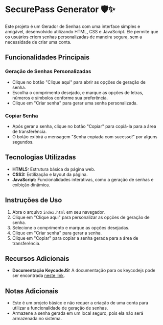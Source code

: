 # SecurePass Generator 🛡️✨

Este projeto é um Gerador de Senhas com uma interface simples e amigável, desenvolvido utilizando HTML, CSS e JavaScript. Ele permite que os usuários criem senhas personalizadas de maneira segura, sem a necessidade de criar uma conta.

## Funcionalidades Principais

### Geração de Senhas Personalizadas
- Clique no botão "Clique aqui" para abrir as opções de geração de senha.
- Escolha o comprimento desejado, e marque as opções de letras, números e símbolos conforme sua preferência.
- Clique em "Criar senha" para gerar uma senha personalizada.

### Copiar Senha
- Após gerar a senha, clique no botão "Copiar" para copiá-la para a área de transferência.
- O botão exibirá a mensagem "Senha copiada com sucesso!" por alguns segundos.

## Tecnologias Utilizadas

- **HTML5:** Estrutura básica da página web.
- **CSS3:** Estilização e layout da página.
- **JavaScript:** Funcionalidades interativas, como a geração de senhas e exibição dinâmica.

## Instruções de Uso

1. Abra o arquivo `index.html` em seu navegador.
2. Clique em "Clique aqui" para personalizar as opções de geração de senha.
3. Selecione o comprimento e marque as opções desejadas.
4. Clique em "Criar senha" para gerar a senha.
5. Clique em "Copiar" para copiar a senha gerada para a área de transferência.

## Recursos Adicionais

- **Documentação KeycodeJS:** A documentação para os keycodejs pode ser encontrada [neste link](https://dev.to/bladesensei/get-alphabet-position-value-of-a-letter-javascript-70p).

## Notas Adicionais

- Este é um projeto básico e não requer a criação de uma conta para utilizar a funcionalidade de geração de senhas.
- Armazene a senha gerada em um local seguro, pois ela não será armazenada no sistema.
